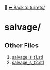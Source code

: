 📁 [⬅ Back to turrets/](../README.md)

# salvage/


## Other Files
1. [salvage_s_t1.stl](./salvage_s_t1.stl)
2. [salvage_s_t2.stl](./salvage_s_t2.stl)